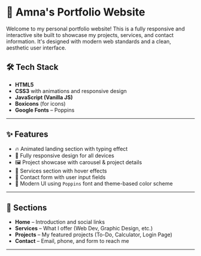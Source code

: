 # 💼 Amna's Portfolio Website

Welcome to my personal portfolio website! This is a fully responsive and interactive site built to showcase my projects, services, and contact information. It's designed with modern web standards and a clean, aesthetic user interface.

## 🛠️ Tech Stack

- **HTML5**
- **CSS3** with animations and responsive design
- **JavaScript (Vanilla JS)**
- **Boxicons** (for icons)
- **Google Fonts** – Poppins

---

## ✨ Features

- 🔥 Animated landing section with typing effect
- 📱 Fully responsive design for all devices
- 🖼️ Project showcase with carousel & project details
- 🧠 Services section with hover effects
- 📇 Contact form with user input fields
- 🎨 Modern UI using `Poppins` font and theme-based color scheme

---

## 🧩 Sections

- **Home** – Introduction and social links
- **Services** – What I offer (Web Dev, Graphic Design, etc.)
- **Projects** – My featured projects (To-Do, Calculator, Login Page)
- **Contact** – Email, phone, and form to reach me

---

